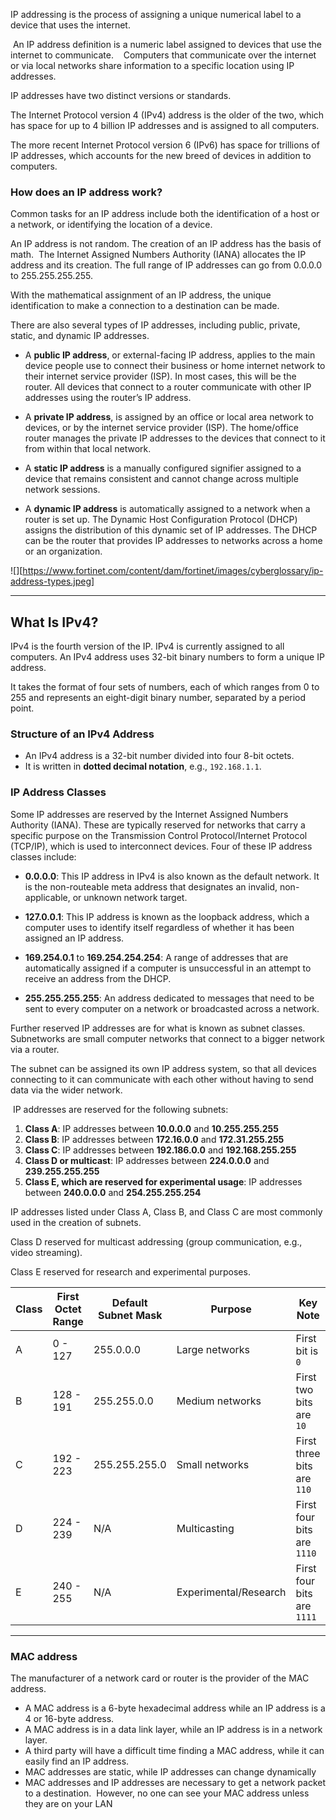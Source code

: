 
IP addressing is the process of assigning a unique numerical label to a device that uses the internet.

 An IP address definition is a numeric label assigned to devices that use the internet to communicate. 
 
 Computers that communicate over the internet or via local networks share information to a specific location using IP addresses.

IP addresses have two distinct versions or standards.

The Internet Protocol version 4 (IPv4) address is the older of the two, which has space for up to 4 billion IP addresses and is assigned to all computers. 

The more recent Internet Protocol version 6 (IPv6) has space for trillions of IP addresses, which accounts for the new breed of devices in addition to computers. 

### How does an IP address work?

Common tasks for an IP address include both the identification of a host or a network, or identifying the location of a device. 

An IP address is not random. The creation of an IP address has the basis of math.  The Internet Assigned Numbers Authority (IANA) allocates the IP address and its creation. The full range of IP addresses can go from 0.0.0.0 to 255.255.255.255.  

With the mathematical assignment of an IP address, the unique identification to make a connection to a destination can be made.



There are also several types of IP addresses, including public, private, static, and dynamic IP addresses.



- A **public IP address**, or external-facing IP address, applies to the main device people use to connect their business or home internet network to their internet service provider (ISP). In most cases, this will be the router. All devices that connect to a router communicate with other IP addresses using the router’s IP address.


- A **private IP address**, is assigned by an office or local area network to devices, or by the internet service provider (ISP). The home/office router manages the private IP addresses to the devices that connect to it from within that local network.

- A **static IP address** is a manually configured signifier assigned to a device that remains consistent and cannot change across multiple network sessions.

- A **dynamic IP address** is automatically assigned to a network when a router is set up. The Dynamic Host Configuration Protocol (DHCP) assigns the distribution of this dynamic set of IP addresses. The DHCP can be the router that provides IP addresses to networks across a home or an organization.


![][https://www.fortinet.com/content/dam/fortinet/images/cyberglossary/ip-address-types.jpeg]

---

## What Is IPv4?

IPv4 is the fourth version of the IP. IPv4 is currently assigned to all computers. An IPv4 address uses 32-bit binary numbers to form a unique IP address. 

It takes the format of four sets of numbers, each of which ranges from 0 to 255 and represents an eight-digit binary number, separated by a period point.

### Structure of an IPv4 Address

- An IPv4 address is a 32-bit number divided into four 8-bit octets.
- It is written in **dotted decimal notation**, e.g., `192.168.1.1`.

### IP Address Classes

Some IP addresses are reserved by the Internet Assigned Numbers Authority (IANA). These are typically reserved for networks that carry a specific purpose on the Transmission Control Protocol/Internet Protocol (TCP/IP), which is used to interconnect devices. Four of these IP address classes include:

- **0.0.0.0**: This IP address in IPv4 is also known as the default network. It is the non-routeable meta address that designates an invalid, non-applicable, or unknown network target.

- **127.0.0.1**: This IP address is known as the loopback address, which a computer uses to identify itself regardless of whether it has been assigned an IP address.

- **169.254.0.1** to **169.254.254.254**: A range of addresses that are automatically assigned if a computer is unsuccessful in an attempt to receive an address from the DHCP.

- **255.255.255.255**: An address dedicated to messages that need to be sent to every computer on a network or broadcasted across a network.


Further reserved IP addresses are for what is known as subnet classes. Subnetworks are small computer networks that connect to a bigger network via a router. 

The subnet can be assigned its own IP address system, so that all devices connecting to it can communicate with each other without having to send data via the wider network.

 IP addresses are reserved for the following subnets:

1. **Class A**: IP addresses between **10.0.0.0** and **10.255.255.255**
2. **Class B**: IP addresses between **172.16.0.0** and **172.31.255.255**
3. **Class C**: IP addresses between **192.186.0.0** and **192.168.255.255**
4. **Class D or multicast**: IP addresses between **224.0.0.0** and **239.255.255.255**
5. **Class E, which are reserved for experimental usage**: IP addresses between **240.0.0.0** and **254.255.255.254**

IP addresses listed under Class A, Class B, and Class C are most commonly used in the creation of subnets.

Class D reserved for multicast addressing (group communication, e.g., video streaming). 

Class E reserved for research and experimental purposes.

|**Class**|**First Octet Range**|**Default Subnet Mask**|**Purpose**|**Key Note**|
|---|---|---|---|---|
|A|0 - 127|255.0.0.0|Large networks|First bit is `0`|
|B|128 - 191|255.255.0.0|Medium networks|First two bits are `10`|
|C|192 - 223|255.255.255.0|Small networks|First three bits are `110`|
|D|224 - 239|N/A|Multicasting|First four bits are `1110`|
|E|240 - 255|N/A|Experimental/Research|First four bits are `1111`|

----

### MAC address

The manufacturer of a network card or router is the provider of the MAC address.

- A MAC address is a 6-byte hexadecimal address while an IP address is a 4 or 16-byte address.
- A MAC address is in a data link layer, while an IP address is in a network layer.
- A third party will have a difficult time finding a MAC address, while it can easily find an IP address.
- MAC addresses are static, while IP addresses can change dynamically 
- MAC addresses and IP addresses are necessary to get a network packet to a destination.  However, no one can see your MAC address unless they are on your LAN

